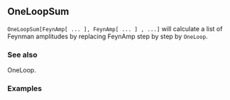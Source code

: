 ##  OneLoopSum 

`OneLoopSum[FeynAmp[ ... ], FeynAmp[ ... ] , ...]` will calculate a list of Feynman amplitudes by replacing FeynAmp step by step by `OneLoop`.

###  See also 

OneLoop.

###  Examples 